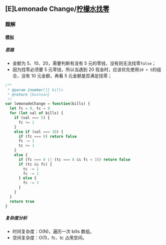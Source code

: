 ## [E]Lemonade Change/[柠檬水找零](https://leetcode-cn.com/problems/lemonade-change/)

### 题解
#### 模拟
##### 思路
+ 金额为 5、10、20，需要判断有没有 5 元的零钱，没有则无法找零`false`；
+ 因为找零必须要 5 元零钱，所以当遇到 20 现金时，应该优先使用`10 + 5`的组合，没有 10 元金额，再看 5 元金额是否满足找零；

```js
/**
 * @param {number[]} bills
 * @return {boolean}
 */
var lemonadeChange = function(bills) {
  let fc = 0, tc = 0
  for (let val of bills) {
    if (val === 5) {
      fc += 1
    }
    else if (val === 10) {
      if (fc === 0) return false
      fc -= 1
      tc += 1
    }
    else {
      if (fc === 0 || (tc === 0 && fc < 3)) return false
      if (tc && fc) {
        tc -= 1
        fc -= 1
      } else {
        fc -= 3
      }
    }
  }
  return true
}
```

##### 复杂度分析
+ 时间复杂度：O(N)，遍历一次 bills 数组。
+ 空间复杂度：O(1)，fc、tc 占用空间。